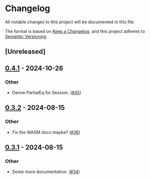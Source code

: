 # Changelog
All notable changes to this project will be documented in this file.

The format is based on [Keep a Changelog](https://keepachangelog.com/en/1.0.0/),
and this project adheres to [Semantic Versioning](https://semver.org/spec/v2.0.0.html).

## [Unreleased]

## [0.4.1](https://github.com/kixelated/web-transport-rs/compare/web-transport-wasm-v0.4.0...web-transport-wasm-v0.4.1) - 2024-10-26

### Other

- Derive PartialEq for Session. ([#45](https://github.com/kixelated/web-transport-rs/pull/45))

## [0.3.2](https://github.com/kixelated/web-transport-rs/compare/web-transport-wasm-v0.3.1...web-transport-wasm-v0.3.2) - 2024-08-15

### Other
- Fix the WASM docs maybe? ([#36](https://github.com/kixelated/web-transport-rs/pull/36))

## [0.3.1](https://github.com/kixelated/web-transport-rs/compare/web-transport-wasm-v0.3.0...web-transport-wasm-v0.3.1) - 2024-08-15

### Other
- Some more documentation. ([#34](https://github.com/kixelated/web-transport-rs/pull/34))
